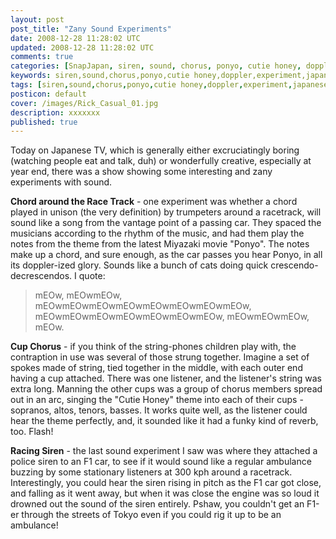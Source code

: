 ```yaml
---           
layout: post
post_title: "Zany Sound Experiments"
date: 2008-12-28 11:28:02 UTC
updated: 2008-12-28 11:28:02 UTC
comments: true
categories: [SnapJapan, siren, sound, chorus, ponyo, cutie honey, doppler, experiment, japanese tv]
keywords: siren,sound,chorus,ponyo,cutie honey,doppler,experiment,japanese tv
tags: [siren,sound,chorus,ponyo,cutie honey,doppler,experiment,japanese tv]
posticon: default
cover: /images/Rick_Casual_01.jpg
description: xxxxxxx
published: true
---
```

 

Today on Japanese TV, which is generally either excruciatingly boring (watching people eat and talk, duh) or wonderfully creative, especially at year end, there was a show showing some interesting and zany experiments with sound. 


**Chord around the Race Track** - one experiment was whether a chord played in unison (the very definition) by trumpeters around a racetrack, will sound like a song from the vantage point of a passing car. They spaced the musicians according to the rhythm of the music, and had them play the notes from the theme from the latest Miyazaki movie "Ponyo". The notes make up a chord, and sure enough, as the car passes you hear Ponyo, in all its doppler-ized glory. Sounds like a bunch of cats doing quick crescendo-decrescendos. I quote: 


> mEOw, mEOwmEOw, mEOwmEOwmEOwmEOwmEOwmEOwmEOwmEOw, mEOwmEOwmEOwmEOwmEOwmEOwmEOw, mEOwmEOwmEOw, mEOw.


**Cup Chorus** - if you think of the string-phones children play with, the contraption in use was several of those strung together. Imagine a set of spokes made of string, tied together in the middle, with each outer end having a cup attached. There was one listener, and the listener's string was extra long. Manning the other cups was a group of chorus members spread out in an arc, singing the "Cutie Honey" theme into each of their cups - sopranos, altos, tenors, basses. It works quite well, as the listener could hear the theme perfectly, and, it sounded like it had a funky kind of reverb, too. Flash!


**Racing Siren** - the last sound experiment I saw was where they attached a police siren to an F1 car, to see if it would sound like a regular ambulance buzzing by some stationary listeners at 300 kph around a racetrack. Interestingly, you could hear the siren rising in pitch as the F1 car got close, and falling as it went away, but when it was close the engine was so loud it drowned out the sound of the siren entirely. Pshaw, you couldn't get an F1-er through the streets of Tokyo even if you could rig it up to be an ambulance! 

